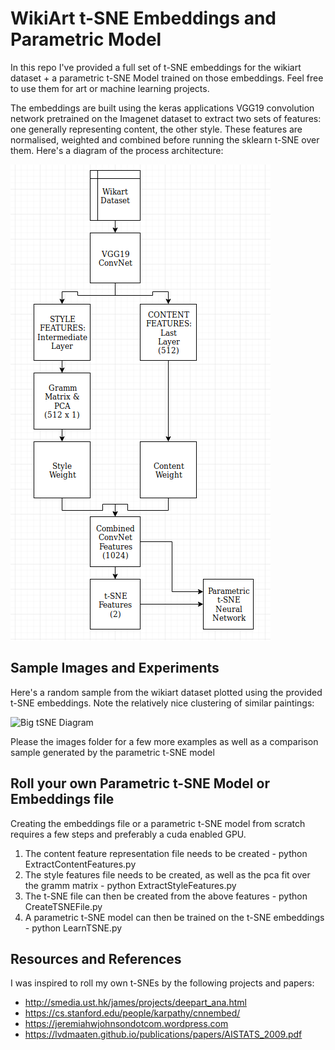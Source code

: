 # WikiArt t-SNE Embeddings and Parametric Model

In this repo I've provided a full set of t-SNE embeddings for the wikiart dataset + a parametric t-SNE Model trained on those embeddings. Feel free to use them for art or machine learning projects.

The embeddings are built using the keras applications VGG19 convolution network pretrained on the Imagenet dataset to extract two sets of features: one generally representing content, the other style. These features are normalised, weighted and combined before running the sklearn t-SNE over them. 
Here's a diagram of the process architecture:

![Architecture Overview](https://raw.githubusercontent.com/michaeldowd2/Wikiart_tSNE/master/Images/Architecture_Summary.png)

## Sample Images and Experiments
Here's a random sample from the wikiart dataset plotted using the provided t-SNE embeddings. Note the relatively nice clustering of similar paintings:

![Big tSNE Diagram](https://raw.githubusercontent.com/michaeldowd2/Wikiart_tSNE/master/Images/Real_Parametric_TSNE_Content100_Style100_Grid20x20.jpg)

Please the images folder for a few more examples as well as a comparison sample generated by the parametric t-SNE model

## Roll your own Parametric t-SNE Model or Embeddings file
Creating the embeddings file or a parametric t-SNE model from scratch requires a few steps and preferably a cuda enabled GPU. 
1. The content feature representation file needs to be created - python ExtractContentFeatures.py
2. The style features file needs to be created, as well as the pca fit over the gramm matrix - python ExtractStyleFeatures.py
3. The t-SNE file can then be created from the above features - python CreateTSNEFile.py
4. A parametric t-SNE model can then be trained on the t-SNE embeddings - python LearnTSNE.py

## Resources and References
I was inspired to roll my own t-SNEs by the following projects and papers:
- http://smedia.ust.hk/james/projects/deepart_ana.html
- https://cs.stanford.edu/people/karpathy/cnnembed/
- https://jeremiahwjohnsondotcom.wordpress.com
- https://lvdmaaten.github.io/publications/papers/AISTATS_2009.pdf

